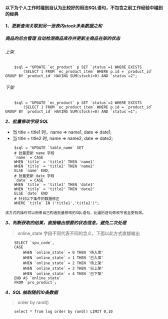 
#### 以下为个人工作时碰到自认为比较好的用法SQL语句，不包含之前工作经验中碰到的经典

***1、更新查询关联到另一张表内stock多条数据之和***

##### 商品的后台管理 自动检测商品库存并更新主商品在架的状态

###### 上架
```
	$sql = "UPDATE `ec_product` p SET `status`=1 WHERE EXISTS 
		(SELECT 1 FROM `ec_product_item` WHERE p.id = `product_id` GROUP BY `product_id` HAVING SUM(stock)>0) AND `status`=2";
```

###### 下架
```
	$sql = "UPDATE `ec_product` p SET `status`=2 WHERE EXISTS 
		(SELECT 1 FROM `ec_product_item` WHERE p.id = `product_id` GROUP BY `product_id` HAVING SUM(stock)=0) AND `status`=1";
```

***2、批量修改字段 SQL***

* 当 title = title1 时，name => name1, date => date1;
* 当 title = title2 时, name => name2, date => date2;

```
	$sql = "UPDATE `table_name` SET 
	# 批量更新 name 字段
	`name` = CASE
	WHEN `title` = 'title1' THEN 'name1'
	WHEN `title` = 'title2' THEN 'name2'
	ELSE `name` END,
	# 批量更新 date 字段
	`date` = CASE
	WHEN `title` = 'title1' THEN 'date1'
	WHEN `title` = 'title2' THEN 'date2'
	ELSE `date` END
	# 针对以下条件的数据修正
	WHERE `title` IN ('title1','title2')";
```

    该方式的操作可以用来自己构造批量修改的SQL语句，比遍历逐句修改节省且更有效。

***3、判断获取的结果，直接输出想要的状态信息，避免二次处理***

> online_state 字段不同代表不同的含义，下面以此方式直接输出

```
    SELECT `spu_code`, 
    CASE 
        WHEN `online_state` = 0 THEN '待入库' 
        WHEN `online_state` = 1 THEN '已入库' 
        WHEN `online_state` = 2 THEN '待上架' 
        WHEN `online_state` = 3 THEN '已上架' 
        WHEN `online_state` = 4 THEN '已下架' 
    END AS `online_state` 
    FROM `pro_product`;
```

***4、SQL 抽取随机10条数据***

> order by rand()

```
	select * from log order by rand() LIMIT 0,10
```





